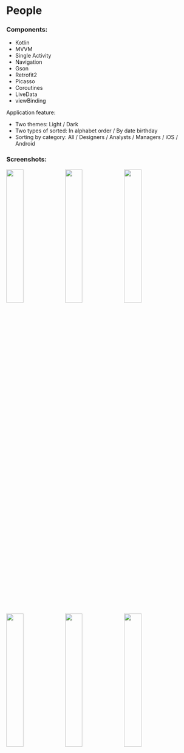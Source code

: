 # People

### Components:

- Kotlin
- MVVM
- Single Activity
- Navigation
- Gson
- Retrofit2
- Picasso
- Coroutines
- LiveData
- viewBinding

Application feature:

- Two themes: Light / Dark
- Two types of sorted: In alphabet order / By date birthday
- Sorting by category: All / Designers / Analysts / Managers / iOS / Android

### Screenshots:

<img src="https://user-images.githubusercontent.com/14277702/199045347-eff9fe60-7f04-48b5-9de1-4576f4d29066.jpg" width="30%" height="30%"> <img src="https://user-images.githubusercontent.com/14277702/199045360-2757c526-1758-4330-b55b-3ac1ab3a4615.jpg" width="30%" height="30%"> <img src="https://user-images.githubusercontent.com/14277702/199045372-b8e57ba7-a8aa-4865-80c7-ddd101922878.jpg" width="30%" height="30%"> <img src="https://user-images.githubusercontent.com/14277702/199045381-24b69deb-f101-4b70-8ee5-b7754cb6bb7c.jpg" width="30%" height="30%"> <img src="https://user-images.githubusercontent.com/14277702/199045391-33629186-17af-4daa-b06b-229c0066c8d3.jpg" width="30%" height="30%"> <img src="https://user-images.githubusercontent.com/14277702/199045403-1ae24dbd-f152-4bd8-b3d6-63a4ad8a694f.jpg" width="30%" height="30%">
